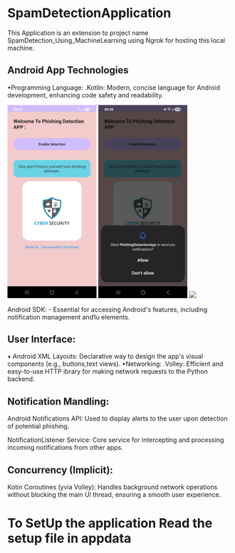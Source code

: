 # SpamDetectionApplication
This Application is an extension to project name SpamDetection_Using_MachineLearning using Ngrok for hosting this local machine.


Android App Technologies
-
•Programming Language:
.Kotlin: Modern, concise language for Android development, enhancing code safety and readability.
<centre>
<p align="centre">
  <img src="data/spam app.jpg" width="200"  />

  <img src="data/spmnotif.jpg" width="200" />

  <img src="data/ic_launcher.jpg" width="200" />
  
</p>
</centre>
Android SDK:
-
Essential for accessing Android's features, including notification management and1u
elements.

User Interface:
-
• Android XML Layouts: Declarative way to design the app's visual components (e.g., buttons,text views).
•Networking:
.Volley: Efficient and easy-to-use HTTP ibrary for making network requests to the Python backend.

Notification Mandling:
-
Android Notifications API: Used to display alerts to the user upon detection of potential
phishing.

NotificationListener Service: Core service for intercepting and processing incoming notifications from other apps.

Concurrency (Implicit):
-
Kotin Coroutines (yvia Volley): Handles background network operations without blocking the main Ul thread, ensuring a smooth user experience.

<h1> To SetUp the application Read the setup file in appdata</h1>
